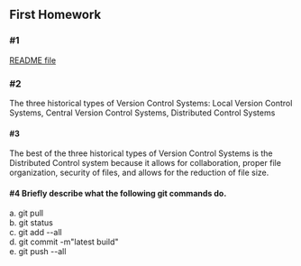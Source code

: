 ## First Homework  
### #1   
[README file](../../README.md)  
### #2  
The three historical types of Version Control Systems: Local Version Control Systems, Central Version Control Systems, Distributed Control Systems   
#### #3   
The best of the three historical types of Version Control Systems is the Distributed Control system because it allows for collaboration, proper file organization, security of files, and allows for the reduction of file size.   
#### #4 Briefly describe what the following git commands do.  
a. git pull  
b. git status  
c. git add --all  
d. git commit -m"latest build"  
e. git push --all  
